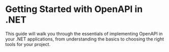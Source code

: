 # Getting Started with OpenAPI in .NET

This guide will walk you through the essentials of implementing OpenAPI in your .NET applications, from understanding the basics to choosing the right tools for your project.
